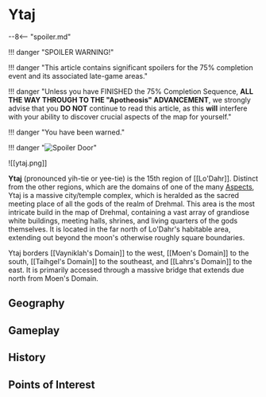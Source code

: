 # Ytaj

--8<-- "spoiler.md"

!!! danger "SPOILER WARNING!"

!!! danger "This article contains significant spoilers for the 75% completion event and its associated late-game areas."

!!! danger "Unless you have FINISHED the 75% Completion Sequence, **ALL THE WAY THROUGH TO THE "Apotheosis" ADVANCEMENT**, we strongly advise that you **DO NOT** continue to read this article, as this **will** interfere with your ability to discover crucial aspects of the map for yourself."

!!! danger "You have been warned."

!!! danger "![Spoiler Door](/assets/img/spoiler_door.png)"

![[ytaj.png]]

**Ytaj** (pronounced yih-tie or yee-tie) is the 15th region of [[Lo'Dahr]]. Distinct from the other regions, which are the domains of one of the many [Aspects](/Lore/Higher_Beings/Aspects/), Ytaj is a massive city/temple complex, which is heralded as the sacred meeting place of all the gods of the realm of Drehmal. This area is the most intricate build in the map of Drehmal, containing a vast array of grandiose white buildings, meeting halls, shrines, and living quarters of the gods themselves. It is located in the far north of Lo'Dahr's habitable area, extending out beyond the moon's otherwise roughly square boundaries.

Ytaj borders [[Vayniklah's Domain]] to the west, [[Moen's Domain]] to the south, [[Taihgel's Domain]] to the southeast, and [[Lahrs's Domain]] to the east. It is primarily accessed through a massive bridge that extends due north from Moen's Domain.

## Geography

## Gameplay

## History

## Points of Interest